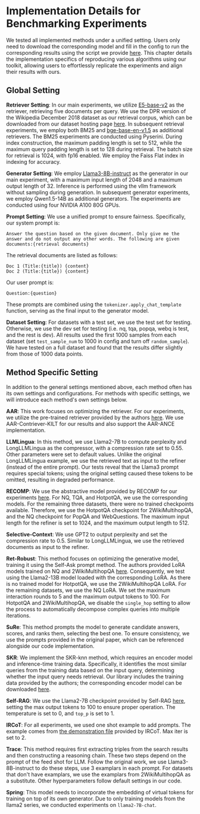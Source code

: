 # Implementation Details for Benchmarking Experiments

We tested all implemented methods under a unified setting. Users only need to download the corresponding model and fill in the config to run the corresponding results using the script we provide [here](https://github.com/RUC-NLPIR/FlashRAG/blob/main/examples/methods/run_exp.py). This chapter details the implementation specifics of reproducing various algorithms using our toolkit, allowing users to effortlessly replicate the experiments and align their results with ours.

## Global Setting

**Retriever Setting**: In our main experiments, we utilize [E5-base-v2](https://huggingface.co/intfloat/e5-base-v2) as the retriever, retrieving five documents per query. We use the DPR version of the Wikipedia December 2018 dataset as our retrieval corpus, which can be downloaded from our dataset hosting page [here](https://huggingface.co/datasets/ignore/FlashRAG_datasets). 
In subsequent retrieval experiments, we employ both BM25 and [bge-base-en-v1.5](https://huggingface.co/BAAI/bge-base-en-v1.5) as additional retrievers. The BM25 experiments are conducted using Pyserini. During index construction, the maximum padding length is set to 512, while the maximum query padding length is set to 128 during retrieval. The batch size for retrieval is 1024, with fp16 enabled. We employ the Faiss Flat index in indexing for accuracy.

**Generator Setting**: We employ [Llama3-8B-instruct](https://huggingface.co/meta-llama/Meta-Llama-3-8B-Instruct) as the generator in our main experiment, with a maximum input length of 2048 and a maximum output length of 32. Inference is performed using the vllm framework without sampling during generation. In subsequent generator experiments, we employ Qwen1.5-14B as additional generators. The experiments are conducted using four NVIDIA A100 80G GPUs.

**Prompt Setting**: We use a unified prompt to ensure fairness. Specifically, our system prompt is:

```
Answer the question based on the given document. Only give me the answer and do not output any other words. The following are given documents:{retrieval documents}
```
The retrieval documents are listed as follows:
```
Doc 1 (Title:{title}) {content} 
Doc 2 (Title:{title}) {content}
```
Our user prompt is:
```
Question:{question}
```
These prompts are combined using the `tokenizer.apply_chat_template` function, serving as the final input to the generator model.

**Dataset Setting**: For datasets with a test set, we use the test set for testing. Otherwise, we use the dev set for testing (i.e. nq, tqa, popqa, webq is test, and the rest is dev). All results used the first 1000 samples from each dataset (set `test_sample_num` to 1000 in config and turn off `random_sample`). We have tested on a full dataset and found that the results differ slightly from those of 1000 data points.

## Method Specific Setting

In addition to the general settings mentioned above, each method often has its own settings and configurations. For methods with specific settings, we will introduce each method's own settings below.

**AAR**: This work focuses on optimizing the retriever. For our experiments, we utilize the pre-trained retriever provided by the authors [here](https://huggingface.co/OpenMatch/AAR-Contriever-KILT). We use AAR-Contriever-KILT for our results and also support the AAR-ANCE implementation.

**LLMLingua**: In this method, we use Llama2-7B to compute perplexity and LongLLMLingua as the compressor, with a compression rate set to 0.55. Other parameters were set to default values. Unlike the original LongLLMLingua example, we use the retrieved text as input to the refiner (instead of the entire prompt). Our tests reveal that the Llama3 prompt requires special tokens; using the original setting caused these tokens to be omitted, resulting in degraded performance.

**RECOMP**: We use the abstractive model provided by RECOMP for our experiments [here](https://huggingface.co/fangyuan). For NQ, TQA, and HotpotQA, we use the corresponding models. For the remaining three datasets, there were no trained checkpoints available. Therefore, we use the HotpotQA checkpoint for 2WikiMultihopQA, and the NQ checkpoint for PopQA and WebQuestions. The maximum input length for the refiner is set to 1024, and the maximum output length to 512.

**Selective-Context**: We use GPT2 to output perplexity and set the compression rate to 0.5. Similar to LongLLMLingua, we use the retrieved documents as input to the refiner.

**Ret-Robust**: This method focuses on optimizing the generative model, training it using the Self-Ask prompt method. The authors provided LoRA models trained on NQ and 2WikiMultihopQA [here](https://huggingface.co/Ori/llama-2-13b-peft-nq-retrobust). Consequently, we test using the Llama2-13B model loaded with the corresponding LoRA. As there is no trained model for HotpotQA, we use the 2WikiMultihopQA LoRA. For the remaining datasets, we use the NQ LoRA. We set the maximum interaction rounds to 5 and the maximum output tokens to 100. For HotpotQA and 2WikiMultihopQA, we disable the `single_hop` setting to allow the process to automatically decompose complex queries into multiple iterations.

**SuRe**: This method prompts the model to generate candidate answers, scores, and ranks them, selecting the best one. To ensure consistency, we use the prompts provided in the original paper, which can be referenced alongside our code implementation.

**SKR**: We implement the SKR-knn method, which requires an encoder model and inference-time training data. Specifically, it identifies the most similar queries from the training data based on the input query, determining whether the input query needs retrieval. Our library includes the training data provided by the authors; the corresponding encoder model can be downloaded [here](https://huggingface.co/princeton-nlp/sup-simcse-bert-base-uncased).

**Self-RAG**: We use the Llama2-7B checkpoint provided by Self-RAG [here](https://huggingface.co/selfrag/selfrag_llama2_7b), setting the max output tokens to 100 to ensure proper operation. The temperature is set to 0, and `top_p` is set to 1.

**IRCoT**: For all experiments, we used one shot example to add prompts. The example comes from [the demonstration file](https://github.com/StonyBrookNLP/ircot/blob/main/prompts/2wikimultihopqa/gold_with_3_distractors_context_cot_qa_codex.txt) provided by IRCoT. Max iter is set to 2.

**Trace**: This method requires first extracting triples from the search results and then constructing a reasoning chain. These two steps depend on the prompt of the feed shot for LLM. Follow the original work, we use Llama3-8B-instruct to do these steps, use 3 examplars in each prompt. For datasets that don't have examplars, we use the examplars from 2WikiMultihopQA as a substitute. Other hyperparameters follow default settings in our code.

**Spring**: This model needs to incorporate the embedding of virtual tokens for training on top of its own generator. Due to only training models from the llama2 series, we conducted experiments on `llama2-7B-chat`.